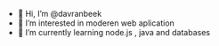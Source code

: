 - 👋 Hi, I’m @davranbeek
- 👀 I’m interested in moderen web aplication
- 🌱 I’m currently learning node.js , java and databases
  
